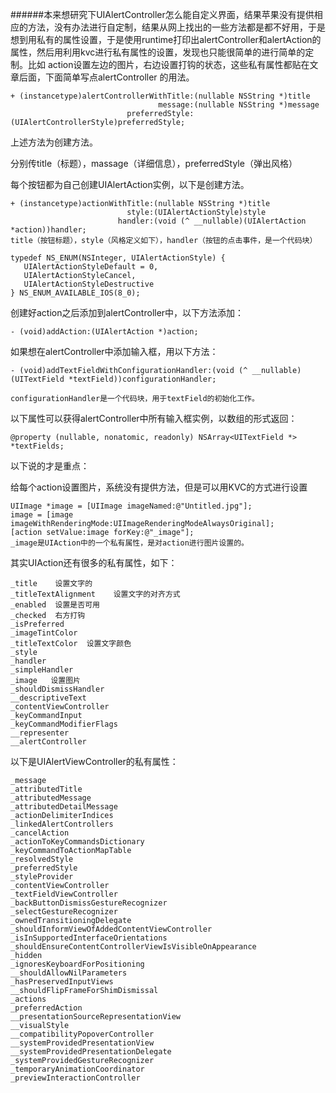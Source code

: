 ######本来想研究下UIAlertController怎么能自定义界面，结果苹果没有提供相应的方法，没有办法进行自定制，结果从网上找出的一些方法都是都不好用，于是想到用私有的属性设置，于是使用runtime打印出alertController和alertAction的属性，然后用利用kvc进行私有属性的设置，发现也只能很简单的进行简单的定制。比如 action设置左边的图片，右边设置打钩的状态，这些私有属性都贴在文章后面，下面简单写点alertController 的用法。

```
+ (instancetype)alertControllerWithTitle:(nullable NSString *)title
                                 message:(nullable NSString *)message
                          preferredStyle:(UIAlertControllerStyle)preferredStyle;
```
上述方法为创建方法。

分别传title（标题），massage（详细信息），preferredStyle（弹出风格）

每个按钮都为自己创建UIAlertAction实例，以下是创建方法。


```
+ (instancetype)actionWithTitle:(nullable NSString *)title
                          style:(UIAlertActionStyle)style
                        handler:(void (^ __nullable)(UIAlertAction *action))handler;
title（按钮标题），style（风格定义如下），handler（按钮的点击事件，是一个代码块）

typedef NS_ENUM(NSInteger, UIAlertActionStyle) {
   UIAlertActionStyleDefault = 0,
   UIAlertActionStyleCancel,
   UIAlertActionStyleDestructive
} NS_ENUM_AVAILABLE_IOS(8_0);
```

创建好action之后添加到alertController中，以下方法添加：
```
- (void)addAction:(UIAlertAction *)action;
```

如果想在alertController中添加输入框，用以下方法：
```
- (void)addTextFieldWithConfigurationHandler:(void (^ __nullable)(UITextField *textField))configurationHandler;

configurationHandler是一个代码块，用于textField的初始化工作。
```

以下属性可以获得alertController中所有输入框实例，以数组的形式返回：

`@property (nullable, nonatomic, readonly) NSArray<UITextField *> *textFields;`




以下说的才是重点：

给每个action设置图片，系统没有提供方法，但是可以用KVC的方式进行设置

```
UIImage *image = [UIImage imageNamed:@"Untitled.jpg"];
image = [image imageWithRenderingMode:UIImageRenderingModeAlwaysOriginal];
[action setValue:image forKey:@"_image"];
_image是UIAction中的一个私有属性，是对action进行图片设置的。
```

其实UIAction还有很多的私有属性，如下：
```
_title    设置文字的
_titleTextAlignment    设置文字的对齐方式
_enabled  设置是否可用
_checked  右方打钩
_isPreferred
_imageTintColor
_titleTextColor  设置文字颜色
_style
_handler
_simpleHandler
_image   设置图片
_shouldDismissHandler
__descriptiveText
_contentViewController
_keyCommandInput
_keyCommandModifierFlags
__representer
__alertController
```

以下是UIAlertViewController的私有属性：

```
_message
_attributedTitle
_attributedMessage
_attributedDetailMessage
_actionDelimiterIndices
_linkedAlertControllers
_cancelAction
_actionToKeyCommandsDictionary
_keyCommandToActionMapTable
_resolvedStyle
_preferredStyle
_styleProvider
_contentViewController
_textFieldViewController
_backButtonDismissGestureRecognizer
_selectGestureRecognizer
_ownedTransitioningDelegate
_shouldInformViewOfAddedContentViewController
_isInSupportedInterfaceOrientations
_shouldEnsureContentControllerViewIsVisibleOnAppearance
_hidden
_ignoresKeyboardForPositioning
__shouldAllowNilParameters
_hasPreservedInputViews
__shouldFlipFrameForShimDismissal
_actions
_preferredAction
__presentationSourceRepresentationView
__visualStyle
__compatibilityPopoverController
__systemProvidedPresentationView
__systemProvidedPresentationDelegate
_systemProvidedGestureRecognizer
_temporaryAnimationCoordinator
_previewInteractionController
```
